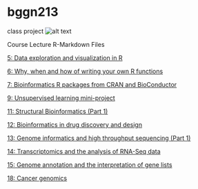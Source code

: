 # bggn213
class project
![alt text](https://i.ytimg.com/vi/PXRX47L_3yE/maxresdefault.jpg "Please Try To Be Satisfatory ;)")

Course Lecture R-Markdown Files

[5: Data exploration and visualization in R](https://github.com/ZaneZheng/bggn213/blob/master/class05/class05.Rmd)

[6: Why, when and how of writing your own R functions](https://github.com/ZaneZheng/bggn213/blob/master/Class06/class06.Rmd)

[7: Bioinformatics R packages from CRAN and BioConductor](https://github.com/ZaneZheng/bggn213/blob/master/class07/class.Rmd)

[9: Unsupervised learning mini-project](https://github.com/ZaneZheng/bggn213/blob/master/class9/class09.Rmd)

[11: Structural Bioinformatics (Part 1)](https://github.com/ZaneZheng/bggn213/blob/master/class11/class11.Rmd)

[12: Bioinformatics in drug discovery and design](https://github.com/ZaneZheng/bggn213/blob/master/class12/class12.Rmd)

[13: Genome informatics and high throughput sequencing (Part 1)](https://github.com/ZaneZheng/bggn213/blob/master/class13/class13.Rmd)

[14: Transcriptomics and the analysis of RNA-Seq data](https://github.com/ZaneZheng/bggn213/blob/master/class14/class14.Rmd)

[15: Genome annotation and the interpretation of gene lists](https://github.com/ZaneZheng/bggn213/blob/master/class15/15.Rmd)

[18: Cancer genomics](https://github.com/ZaneZheng/bggn213/blob/master/class18/class18.Rmd)

